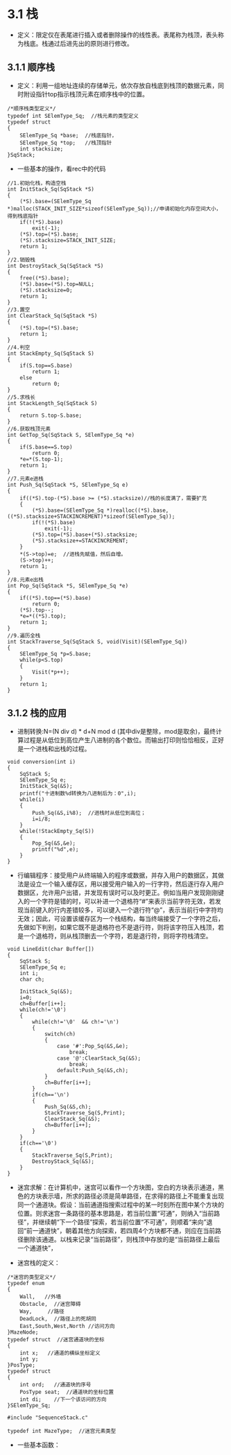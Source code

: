 # 3.1 栈
* 定义：限定仅在表尾进行插入或者删除操作的线性表。表尾称为栈顶，表头称为栈底。栈通过后进先出的原则进行修改。
## 3.1.1 顺序栈
* 定义：利用一组地址连续的存储单元，依次存放自栈底到栈顶的数据元素，同时附设指针top指示栈顶元素在顺序栈中的位置。
```
/*顺序栈类型定义*/ 
typedef int SElemType_Sq;  //栈元素的类型定义
typedef struct
{
	SElemType_Sq *base;  //栈底指针， 
	SElemType_Sq *top;   //栈顶指针
	int stacksize;
}SqStack;
```
* 一些基本的操作，看rec中的代码
```
//1.初始化栈，构造空栈 
int InitStack_Sq(SqStack *S)
{
	(*S).base=(SElemType_Sq *)malloc(STACK_INIT_SIZE*sizeof(SElemType_Sq));//申请初始化内存空间大小，得到栈底指针
	if(!(*S).base)
		exit(-1);
	(*S).top=(*S).base;
	(*S).stacksize=STACK_INIT_SIZE; 
	return 1;
}
//2.销毁栈 
int DestroyStack_Sq(SqStack *S)
{
	free((*S).base);
	(*S).base=(*S).top=NULL;
	(*S).stacksize=0;
	return 1;
}
//3.置空 
int ClearStack_Sq(SqStack *S)
{
	(*S).top=(*S).base;
	return 1;
} 
//4.判空 
int StackEmpty_Sq(SqStack S)
{
	if(S.top==S.base)
		return 1;
	else
		return 0;
}
//5.求栈长 
int StackLength_Sq(SqStack S)
{
	return S.top-S.base;	
}
//6.获取栈顶元素 
int GetTop_Sq(SqStack S, SElemType_Sq *e)
{
	if(S.base==S.top)
		return 0;
	*e=*(S.top-1);
	return 1;	
}
//7.元素e进栈 
int Push_Sq(SqStack *S, SElemType_Sq e)
{
	if((*S).top-(*S).base >= (*S).stacksize)//栈的长度满了，需要扩充 
	{
		(*S).base=(SElemType_Sq *)realloc((*S).base,((*S).stacksize+STACKINCREMENT)*sizeof(SElemType_Sq));
		if(!(*S).base)
			exit(-1);
		(*S).top=(*S).base+(*S).stacksize;
		(*S).stacksize+=STACKINCREMENT;	
	}
	*(S->top)=e;  //进栈先赋值，然后自增。 
	(S->top)++;
	return 1;	
}
//8.元素e出栈 
int Pop_Sq(SqStack *S, SElemType_Sq *e)
{
	if((*S).top==(*S).base)
		return 0;
	(*S).top--;
	*e=*((*S).top);
	return 1;
} 
//9.遍历全栈 
int StackTraverse_Sq(SqStack S, void(Visit)(SElemType_Sq))
{
	SElemType_Sq *p=S.base;
	while(p<S.top)
	{
		Visit(*p++);	
	}
	return 1;
} 
```
## 3.1.2 栈的应用
* 进制转换:N=(N div d) * d+N mod d (其中div是整除，mod是取余)，最终计算过程是从低位到高位产生八进制的各个数位。而输出打印则恰恰相反，正好是一个进栈和出栈的过程。
```
void conversion(int i)
{
	SqStack S;
	SElemType_Sq e;
	InitStack_Sq(&S);
	printf("十进制数%d转换为八进制后为：0",i);
	while(i)
	{
		Push_Sq(&S,i%8);  //进栈时从低位到高位； 
		i=i/8;
	}
	while(!StackEmpty_Sq(S))
	{
		Pop_Sq(&S,&e);
		printf("%d",e);
	}
} 
```
* 行编辑程序：接受用户从终端输入的程序或数据，并存入用户的数据区，其做法是设立一个输入缓存区，用以接受用户输入的一行字符，然后逐行存入用户数据区，允许用户出错，并发现有误时可以及时更正。例如当用户发现刚刚键入的一个字符是错的时，可以补进一个退格符“#”来表示当前字符无效，若发现当前键入的行内差错较多，可以键入一个退行符“@”，表示当前行中字符均无效；因此，可设置该缓存区为一个栈结构，每当终端接受了一个字符之后，先做如下判别，如果它既不是退格符也不是退行符，则将该字符压入栈顶，若是一个退格符，则从栈顶删去一个字符，若是退行符，则将字符栈清空。
```
void LineEdit(char Buffer[])
{
	SqStack S;
	SElemType_Sq e;
	int i;
	char ch;
	
	InitStack_Sq(&S);
	i=0;
	ch=Buffer[i++];
	while(ch!='\0')
	{
		while(ch!='\0'  && ch!='\n')
		{
			switch(ch)
			{
				case '#':Pop_Sq(&S,&e);
					break;
				case '@':ClearStack_Sq(&S);
					break;
				default:Push_Sq(&S,ch);
			}
			ch=Buffer[i++];	
		}
		if(ch=='\n')
		{
			Push_Sq(&S,ch);
			StackTraverse_Sq(S,Print);
			ClearStack_Sq(&S);
			ch=Buffer[i++];	
		}	
	}
	if(ch=='\0')
	{
		StackTraverse_Sq(S,Print);
		DestroyStack_Sq(&S);	
	}
}
```
* 迷宫求解：在计算机中，迷宫可以看作一个方块图，空白的方块表示通道，黑色的方块表示墙，所求的路径必须是简单路径，在求得的路径上不能重复出现同一个通道块。假设：当前通道指搜索过程中的某一时刻所在图中某个方块的位置。则求迷宫一条路径的基本思路是，若当前位置“可通”，则纳入“当前路径”，并继续朝“下一个路径”探索，若当前位置“不可通”，则顺着“来向”退回“前一通道快”，朝着其他方向探索，若四周4个方块都不通，则应在当前路径删除该通道。以栈来记录“当前路径”，则栈顶中存放的是“当前路径上最后一个通道快”，

* 迷宫栈的定义：
```
/*迷宫的类型定义*/ 
typedef enum
{
	Wall,   //外墙
	Obstacle,  //迷宫障碍
	Way,     //路径
	DeadLock,  //路径上的死胡同
	East,South,West,North //访问方向 
}MazeNode;
typedef struct  //迷宫通道块的坐标 
{
	int x;   //通道的横纵坐标定义	
	int y;   
}PosType;
typedef struct
{
	int ord;   //通道块的序号
	PosType seat;  //通道块的坐标位置
	int di;    //下一个该访问的方向 
}SElemType_Sq;

#include "SequenceStack.c"

typedef int MazeType;  //迷宫元素类型
```

* 一些基本函数：








